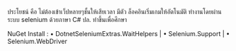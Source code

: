 ประโยชน์ คือ ไม่ต้องเข้าเว็ปหลายๆชั้นให้เสียเวลา มีตัว ล็อคอินเริ่มเกมให้อัตโนมัติ
ทำงานโดยผ่านระบบ selenium ด้วยภาษา C# 
ปล. ทำขึ้นเพื่อศึกษา

NuGet Install : 
• DotnetSeleniumExtras.WaitHelpers |
• Selenium.Support | 
• Selenium.WebDriver  

